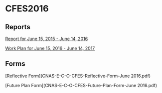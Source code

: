 # CFES2016

## Reports

[Report for June 15, 2015 - June 14, 2016](CFES2015Report.pdf)

[Work Plan for June 15, 2016 - June 14, 2017](CFES2016Plan.pdf)

## Forms

[Reflective Form](CNAS-E-C-O-CFES-Reflective-Form-June 2016.pdf)

[Future Plan Form](CNAS-E-C-O-CFES-Future-Plan-Form-June 2016.pdf)
